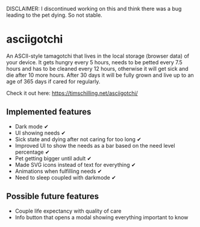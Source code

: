 DISCLAIMER: I discontinued working on this and think there was a bug leading to the pet dying. So not stable.


# asciigotchi

An ASCII-style tamagotchi that lives in the local storage (browser data) of your device.
It gets hungry every 5 hours, needs to be petted every 7.5 hours and has to be cleaned every 12 hours, otherwise it will get sick and die after 10 more hours.
After 30 days it will be fully grown and live up to an age of 365 days if cared for regularly.

Check it out here: https://timschilling.net/asciigotchi/

## Implemented features

- Dark mode ✔
- UI showing needs ✔
- Sick state and dying after not caring for too long ✔
- Improved UI to show the needs as a bar based on the need level percentage ✔
- Pet getting bigger until adult ✔
- Made SVG icons instead of text for everything ✔
- Animations when fulfilling needs ✔
- Need to sleep coupled with darkmode ✔

## Possible future features

- Couple life expectancy with quality of care
- Info button that opens a modal showing everything important to know
